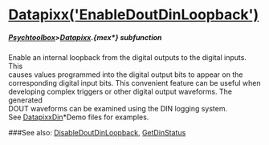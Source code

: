 # [Datapixx('EnableDoutDinLoopback')](Datapixx-EnableDoutDinLoopback) 
##### [Psychtoolbox](Pyschtoolbox)>[Datapixx](Datapixx).{mex*} subfunction


Enable an internal loopback from the digital outputs to the digital inputs. This  
causes values programmed into the digital output bits to appear on the  
corresponding digital input bits. This convenient feature can be useful when  
developing complex triggers or other digital output waveforms. The generated  
DOUT waveforms can be examined using the DIN logging system.  
See [DatapixxDin](DatapixxDin)\*Demo files for examples.  
  


###See also:
[DisableDoutDinLoopback](Datapixx-DisableDoutDinLoopback), [GetDinStatus](Datapixx-GetDinStatus)
